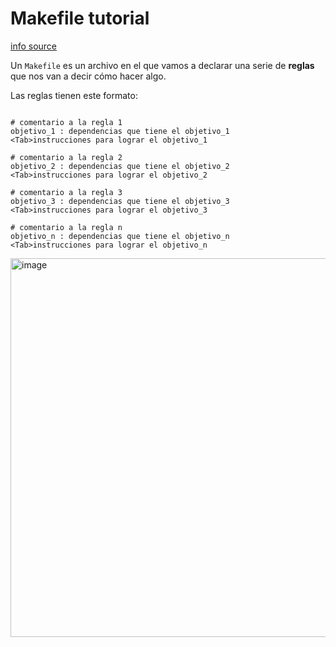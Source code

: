 # Makefile tutorial 
[info source](https://www.youtube.com/playlist?list=PLTd5ehIj0goOrqKZPvq1Np-8PUFcQSSm-)

Un `Makefile` es un archivo en el que vamos a declarar una serie de **reglas** que nos van a decir cómo hacer algo.

Las reglas tienen este formato:
```(makefile)

# comentario a la regla 1
objetivo_1 : dependencias que tiene el objetivo_1
<Tab>instrucciones para lograr el objetivo_1

# comentario a la regla 2
objetivo_2 : dependencias que tiene el objetivo_2
<Tab>instrucciones para lograr el objetivo_2

# comentario a la regla 3
objetivo_3 : dependencias que tiene el objetivo_3
<Tab>instrucciones para lograr el objetivo_3

# comentario a la regla n
objetivo_n : dependencias que tiene el objetivo_n
<Tab>instrucciones para lograr el objetivo_n

```

<img width="606" alt="image" src="https://github.com/luismiguelcasadodiaz/42_cursus/assets/19540140/e090f2c0-8a85-4614-a71b-e4489824f1dc">
